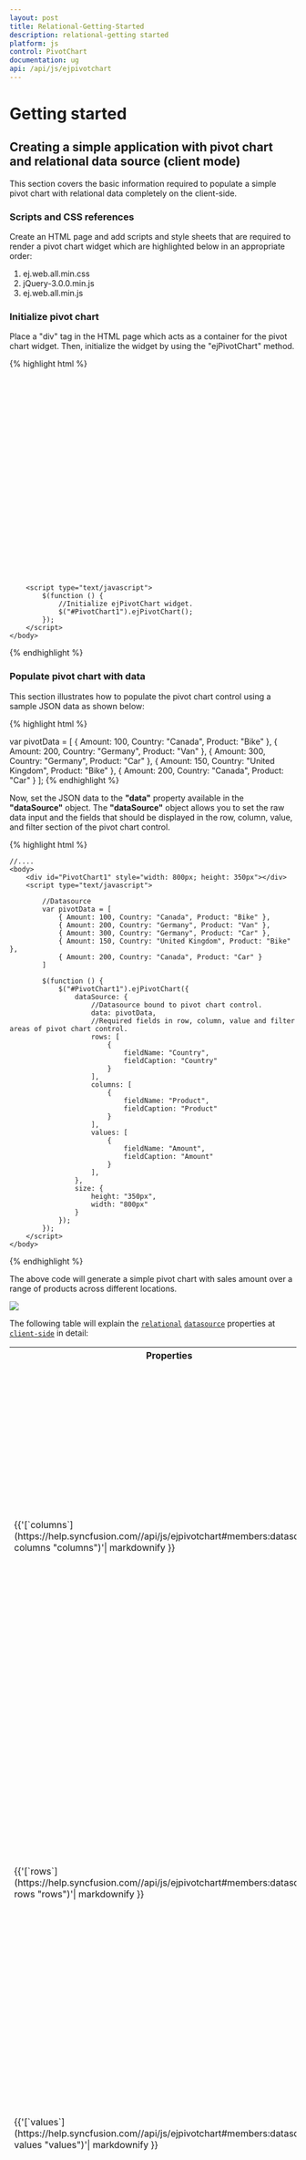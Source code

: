 ```yaml
---
layout: post
title: Relational-Getting-Started
description: relational-getting started
platform: js
control: PivotChart
documentation: ug
api: /api/js/ejpivotchart
---
```


# Getting started

## Creating a simple application with pivot chart and relational data source (client mode)

This section covers the basic information required to populate a simple pivot chart with relational data completely on the client-side.

### Scripts and CSS references

Create an HTML page and add scripts and style sheets that are required to render a pivot chart widget which are highlighted below in an appropriate order:

1. ej.web.all.min.css
2. jQuery-3.0.0.min.js
4. ej.web.all.min.js

### Initialize pivot chart

Place a "div" tag in the HTML page which acts as a container for the pivot chart widget.  Then, initialize the widget by using the "ejPivotChart" method.

{% highlight html %}

<!DOCTYPE html>
<html>
    <head>
        <title>PivotChart - Getting Started</title>
        <link href="http://cdn.syncfusion.com/{{ site.releaseversion }}/js/web/flat-azure/ej.web.all.min.css" rel="stylesheet" type="text/css" />
        <script src="http://cdn.syncfusion.com/js/assets/external/jquery-3.0.0.min.js" type="text/javascript"></script>
        <script src="http://cdn.syncfusion.com/{{ site.releaseversion }}/js/web/ej.web.all.min.js" type="text/javascript"></script>
    </head>
    <body>
        <!--Create a tag which acts as a container for ejPivotChart widget.-->
        <div id="PivotChart1" style="width: 800px; height: 350px"></div>

        <script type="text/javascript">
            $(function () {
                //Initialize ejPivotChart widget.
                $("#PivotChart1").ejPivotChart();
            });
        </script>
    </body>
</html>

{% endhighlight %}

### Populate pivot chart with data

This section illustrates how to populate the pivot chart control using a sample JSON data as shown below:

{% highlight html %}

var pivotData = [
    { Amount: 100, Country: "Canada", Product: "Bike" },
    { Amount: 200, Country: "Germany", Product: "Van" },
    { Amount: 300, Country: "Germany", Product: "Car" },
    { Amount: 150, Country: "United Kingdom", Product: "Bike" },
    { Amount: 200, Country: "Canada", Product: "Car" }
];
{% endhighlight %}

Now, set the JSON data to the **"data"** property available in the **"dataSource"** object. The **"dataSource"** object allows you to set the raw data input and the fields that should be displayed in the row, column, value, and filter section of the pivot chart control.

{% highlight html %}

<!DOCTYPE html>
<html>

    //....
    <body>
        <div id="PivotChart1" style="width: 800px; height: 350px"></div>
        <script type="text/javascript">

            //Datasource
            var pivotData = [
                { Amount: 100, Country: "Canada", Product: "Bike" },
                { Amount: 200, Country: "Germany", Product: "Van" },
                { Amount: 300, Country: "Germany", Product: "Car" },
                { Amount: 150, Country: "United Kingdom", Product: "Bike" },
                { Amount: 200, Country: "Canada", Product: "Car" }
            ]

            $(function () {
                $("#PivotChart1").ejPivotChart({
                    dataSource: {
                        //Datasource bound to pivot chart control.
                        data: pivotData,
                        //Required fields in row, column, value and filter areas of pivot chart control.
                        rows: [
                            {
                                fieldName: "Country",
                                fieldCaption: "Country"
                            }
                        ],
                        columns: [
                            {
                                fieldName: "Product",
                                fieldCaption: "Product"
                            }
                        ],
                        values: [
                            {
                                fieldName: "Amount",
                                fieldCaption: "Amount"
                            }
                        ],
                    },
                    size: {
                        height: "350px",
                        width: "800px"
                    }
                });
            });
        </script>
    </body>
</html>
{% endhighlight %}

The above code will generate a simple pivot chart with sales amount over a range of products across different locations.

![](Relational-Getting-Started_images/PopulatePivotChartWithData.png)

The following table will explain the [`relational`](/api/js/ejpivotchart#members:analysismode) [`datasource`](/api/js/ejpivotchart#members:datasource) properties at [`client-side`](/api/js/ejpivotchart#members:operationalmode) in detail:

<table>
    <tr>
        <th>
            Properties
        </th>
        <th>
            Description
        </th>
    </tr>
    <tr>
        <td>
            {{'[`columns`](https://help.syncfusion.com//api/js/ejpivotchart#members:datasource-columns "columns")'| markdownify }}
        </td>
        <td>
            Lists out the items to be arranged in the columns section of the PivotGrid.
             <table class="params">
            <thead>
            <tr>
            <th>Properties</th>
            <th>Description</th>
            </tr>
            </thead>
            <tbody>
            <tr>
            <td>{{'[`fieldName`](https://help.syncfusion.com//api/js/ejpivotchart#members:datasource-columns-fieldname "fieldName")'| markdownify }} </td>
            <td>Allows you to bind the item by using its unique name as field name.</td>
            </tr>
            <tr>
            <td>{{'[`fieldCaption`](https://help.syncfusion.com//api/js/ejpivotchart#members:datasource-columns-fieldcaption "fieldCaption")'| markdownify }}</td>
            <td>Allows you to set the display caption for an item.</td>
            </tr>
            <tr>
            <td>{{'[`sortOrder`](https://help.syncfusion.com//api/js/ejpivotchart#members:datasource-columns-sortorder "sortOrder")'| markdownify }}</td>
            <td>Allows you to set the sorting order of members of the field.</td>
            </tr>
            <tr>
            <td>{{'[`filterItems`](https://help.syncfusion.com//api/js/ejpivotchart#members:datasource-columns-filteritems "filterItems")'| markdownify }}</td>
            <td>Applies the filter to field members.
            <table class="params">
            <thead>
            <tr>
            <th>Properties</th>
            <th>Description</th>
            </tr>
            </thead>
            <tbody>
            <tr>
            <td>
                {{'[`filterType`](https://help.syncfusion.com//api/js/ejpivotchart#members:datasource-columns-filteritems-filtertype "filterType")'| markdownify }} </td>
            <td>Sets the type of filter to include/exclude the mentioned values.</td>
            </tr>
            <tr>
            <td>
                {{'[`values`](https://help.syncfusion.com//api/js/ejpivotchart#members:datasource-columns-filteritems-values "values")'| markdownify }} </td>
            <td>Contains the collection of items to be included/excluded among the field members.</td>
            </tr>
            </tbody>
            </table>
            </td>
            </tr>
            </tbody>
            </table>
            </td>
            </tr>
            <tr>
        <td>
            {{'[`rows`](https://help.syncfusion.com//api/js/ejpivotchart#members:datasource-rows "rows")'| markdownify }}
        </td>
        <td>
            Lists out the items to be arranged in the rows section of the PivotGrid.
             <table class="params">
            <thead>
            <tr>
            <th>Properties</th>
            <th>Description</th>
            </tr>
            </thead>
            <tbody>
            <tr>
            <td>{{'[`fieldName`](https://help.syncfusion.com//api/js/ejpivotchart#members:datasource-rows-fieldname "fieldName")'| markdownify }} </td>
            <td>Allows you to bind the item by using its unique name as field name.</td>
            </tr>
            <tr>
            <td>{{'[`fieldCaption`](https://help.syncfusion.com//api/js/ejpivotchart#members:datasource-rows-fieldcaption "fieldCaption")'| markdownify }}</td>
            <td>Allows you to set the display caption for an item.</td>
            </tr>
            <tr>
            <td>{{'[`sortOrder`](https://help.syncfusion.com//api/js/ejpivotchart#members:datasource-rows-sortorder "sortOrder")'| markdownify }}</td>
            <td>Allows you to set the sorting order of members of the field.</td>
            </tr>
            <tr>
            <td>{{'[`filterItems`](https://help.syncfusion.com//api/js/ejpivotchart#members:datasource-rows-filteritems "filterItems")'| markdownify }}</td>
            <td>Applies the filter to field members.
            <table class="params">
            <thead>
            <tr>
            <th>Properties</th>
            <th>Description</th>
            </tr>
            </thead>
            <tbody>
            <tr>
            <td>
                {{'[`filterType`](https://help.syncfusion.com//api/js/ejpivotchart#members:datasource-rows-filteritems-filtertype "filterType")'| markdownify }} </td>
            <td>Sets the type of filter to include/exclude the mentioned values.</td>
            </tr>
            <tr>
            <td>
                {{'[`values`](https://help.syncfusion.com//api/js/ejpivotchart#members:datasource-rows-filteritems-values "values")'| markdownify }} </td>
            <td>Contains the collection of items to be included/excluded among the field members.</td>
            </tr>
            </tbody>
            </table>
            </td>
            </tr>
            </tbody>
            </table>
            </td>
            </tr>
            <tr>
        <td>
            {{'[`values`](https://help.syncfusion.com//api/js/ejpivotchart#members:datasource-values "values")'| markdownify }}
        </td>
        <td>
            Lists out the items that support calculation in the PivotGrid.
             <table class="params">
            <thead>
            <tr>
            <th>Properties</th>
            <th>Description</th>
            </tr>
            </thead>
            <tbody>
            <tr>
            <td>{{'[`fieldName`](https://help.syncfusion.com//api/js/ejpivotchart#members:datasource-values-fieldname "fieldName")'| markdownify }} </td>
            <td>Allows you to bind the item by using its unique name as field name for the relational datasource.</td>
            </tr>
            <tr>
            <td>{{'[`fieldCaption`](https://help.syncfusion.com//api/js/ejpivotchart#members:datasource-values-fieldcaption "fieldCaption")'| markdownify }}</td>
            <td>Allows you to set the display caption for the item in the relational datasource.</td>
            </tr>
            <tr>
            <td>{{'[`isCalculatedField`](https://help.syncfusion.com//api/js/ejpivotchart#members:datasource-values-iscalculatedfield "isCalculatedField")'| markdownify }}</td>
            <td>Indicates whether the field is a calculated field with the relational datasource or not.</td>
            </tr>
            <tr>
            <td>{{'[`formula`](https://help.syncfusion.com//api/js/ejpivotchart#members:datasource-values-formula "formula")'| markdownify }}</td>
            <td>Allows to set the formula for calculation of values for calculated members.</td>
            </tr>
            </tbody>
            </table>
            </td>
            </tr>
            <tr>
        <td>
            {{'[`filters`](https://help.syncfusion.com//api/js/ejpivotchart#members:datasource-filters "filters")'| markdownify }}
        </td>
        <td>
            Lists out the items which supports filtering of values without displaying the members in UI of the PivotGrid.
            <table class="params">
            <thead>
            <tr>
            <th>Properties</th>
            <th>Description</th>
            </tr>
            </thead>
            <tbody>
            <tr>
            <td>{{'[`fieldName`](https://help.syncfusion.com//api/js/ejpivotchart#members:datasource-filters-fieldname "fieldName")'| markdownify }} </td>
            <td>Allows you to bind the item by using its unique name as field name.</td>
            </tr>
            <tr>
            <td>{{'[`fieldCaption`](https://help.syncfusion.com//api/js/ejpivotchart#members:datasource-filters-fieldcaption "fieldCaption")'| markdownify }} </td>
            <td>Allows you to set the display name for the item.</td>
            </tr>
            <tr>
            <td>{{'[`filterItems`](https://help.syncfusion.com//api/js/ejpivotchart#members:datasource-filters-filteritems "filterItems")'| markdownify }}</td>
            <td>Applies the filter to field members.
            <table class="params">
            <thead>
            <tr>
            <th>Property</th>
            <th>Description</th>
            </tr>
            </thead>
            <tbody>
            <tr>
            <td>
                {{'[`filterType`](https://help.syncfusion.com//api/js/ejpivotchart#members:datasource-filters-filteritems-filtertype "filterType")'| markdownify }} </td>
            <td>Sets the type of filter to include/exclude the mentioned values.</td>
            </tr>
            <tr>
            <td>
                {{'[`values`](https://help.syncfusion.com//api/js/ejpivotchart#members:datasource-filters-filteritems-values "values")'| markdownify }} </td>
            <td>Sets the type of filter to include/exclude the mentioned values.</td>
            </tr>
            </td>
            </tr>
            </tbody>
            </table>
            </td>
            </tr>
            </tbody>
            </table>
        </td>
        </tr>
            </table>

### Apply sorting

You can sort a field either in ascending or descending order by using the **"sortOrder"** property. The sorting is applicable only for the fields in rows and columns.

You can sort a field either in ascending or descending order by using the **"sortOrder"** property. Sorting is applicable only for fields in rows and columns.
>>>>>>> hotfix/hotfix-v15.4.0.20

N> By default, the values in all fields are arranged in ascending order.

{% highlight html %}

$(function () {
    $("#PivotChart1").ejPivotChart({
        dataSource: {
            //....
            rows: [
                {
                    fieldName: "Country",
                    fieldCaption: "Country",
                    sortOrder: ej.PivotAnalysis.SortOrder.Descending
                }
            ],
            //....
        },
    });
});
{% endhighlight %}


![](Relational-Getting-Started_images/ApplySorting.png)


### Apply filtering

The filtering option allows you to show or hide a set of values. The filtering option is applicable only for the row, column, and filter areas.

**"filterItems"** object allows you to apply filtering to fields by using the following properties:

* filterType -  indicates whether the values should be included or excluded.
* values -  specify an array of values that need to be included or excluded within the particular field.


{% highlight html %}

$(function () {
    $("#PivotChart1").ejPivotChart({
        dataSource: {
            data: pivotData,
            rows: [
                {
                    fieldName: "Country",
                    fieldCaption: "Country",
                    filterItems: {
                        filterType: ej.PivotAnalysis.FilterType.Exclude,
                        values: ["United Kingdom"]
                    }
                }
            ],
            columns: [
                {
                    fieldName: "Product",
                    fieldCaption: "Product",
                    filterItems: {
                        filterType: ej.PivotAnalysis.FilterType.Include,
                        values: ["Bike", "Car"]
                    }
                }
            ],
            //....
        },
    });
});
{% endhighlight %}

![](Relational-Getting-Started_images/ApplyFiltering.png)

## Creating a simple application with pivot chart and relational data source (server mode)

This section covers the information required to create a simple pivot chart bound with [`Relational`](/api/js/ejpivotchart#members:analysismode) data source from the [`server-side`](/api/js/ejpivotchart#members:operationalmode).

N>This section illustrates creating a simple web application through the Visual Studio IDE since the pivot chart in server mode requires .NET dependency. The web application contains an HTML page and a service that transfers data to server-side, processes, and returns back the data to the client-side for control rendering. The service utilized for communication can be either a WebAPI controller class or a WCF service based on user requirement. Here, both are illustrated for user convenience.

### Project initialization

Create a new **ASP.NET Empty Web Application** by using the Visual Studio IDE and name the project as **“PivotChartDemo.”**

Next, you can add an HTML page. To add an HTML page in your web application, right-click the project in the solution explorer and select **Add > New Item**. In the **Add New Item** window, select **HTML Page** and name it “GettingStarted.html”, and then click **Add.**
 
Now, you can set the “GettingStarted.html” page as start-up page. To do so, right-click the “GettingStarted.html” page and select **“Set As Start Page”**.

### Scripts and CSS initialization
The scripts and style sheets that are required to render a pivot chart widget inside an HTML page that are highlighted below in an appropriate order:

1. ej.web.all.min.css
2. jQuery-3.0.0.min.js
3. ej.web.all.min.js

The scripts and style sheets listed above can be found in any of the following locations:

Local disk: [Click here](https://help.syncfusion.com/js/installation-and-deployment) to know more about script and style sheets installed on the local machine.
 
CDN link: [Click here](https://help.syncfusion.com/js/cdn) to know more about script and style sheets available in online.

NuGet package: [Click here](https://help.syncfusion.com/js/installation-and-deployment#configuring-syncfusion-nuget-packages) to know more about script and style sheets available in the NuGet package.

### Control initialization

To initialize a pivot chart widget, first you can define a “div” tag with an appropriate “id” attribute which acts as a container for the pivot chart widget. Then, you can initialize the widget by using the `ejPivotChart` method.

{% highlight html %}

<!DOCTYPE html>
<html xmlns="http://www.w3.org/1999/xhtml">

    <head>
        <title>PivotChart - Getting Started</title>
        <link href="http://cdn.syncfusion.com/{{ site.releaseversion }}/js/web/flat-azure/ej.web.all.min.css" rel="stylesheet" type="text/css" />
        <script src="http://cdn.syncfusion.com/js/assets/external/jquery-3.0.0.min.js" type="text/javascript"></script>
        <script src="http://cdn.syncfusion.com/{{ site.releaseversion }}/js/web/ej.web.all.min.js" type="text/javascript"></script>
    </head>

    <body>
        <!--Create a tag which acts as a container for ejPivotChart widget.-->
        <div id="PivotChart1" style="width: 800px; height: 350px"> </div>
        <script type="text/javascript">
            //Set properties and initialize ejPivotChart widget.
            $(function() {
                $("#PivotChart1").ejPivotChart({
                    url: "/Relational",
                    size: {
                        height: "350px",
                        width: "800px"
                    }
                });
            });
        </script>
    </body>
</html>
{% endhighlight %}

The [`url`](/api/js/ejpivotchart#members:url) property in the pivot chart widget points the service endpoint, where the data is processed and fetched in the form of JSON. The services used for the pivot chart widget as endpoint are WebAPI and WCF.

N> The above "GettingStarted.html" contains WebAPI URL, which is **“/Relational”**. If you are using the WCF service, then the URL will look like **"/RelationalService.svc"**. 

### WebAPI

**Adding a WebAPI controller**

To add a WebAPI controller in your existing web application, right-click the project in the solution explorer and select **Add > New Item**. In the **Add New Item** window, select **WebAPI Controller Class** and name it “RelationalController.cs,” and then click **Add**.
 
Now, the WebAPI controller is added to your application, which, in-turn, comprises the following file. The utilization of this file will be explained in the immediate sections.

* RelationalController.cs

N> While adding the WebAPI controller class, add the mandatory suffix “Controller”. For example, in the demo, the controller is named as “RelationalController”.

Next, remove all the existing methods such as “Get”, “Post”, “Put”, and “Delete” present in the `RelationalController.cs` file.

{% highlight c# %}

namespace PivotChartDemo
{
    public class RelationalController: ApiController
    {
    
    }
}

{% endhighlight %}

**List of dependency libraries**

Next, you should add the below mentioned dependency libraries to your web application. These libraries can be found in the GAC (Global Assembly Cache).

To add them to your web application, right-click **References** in the solution explorer and select **Add Reference.** Now, in the **Reference Manager** dialog, under **Assemblies > Extension**, the following Syncfusion libraries are found.

N> If you have installed any version of Essential Studio, then the location of Syncfusion libraries is [system drive:\Program Files (x86)\Syncfusion\Essential Studio\{{ site.releaseversion }}\Assemblies].

* Syncfusion.Compression.Base
* Syncfusion.Linq.Base
* Syncfusion.Olap.Base
* Syncfusion.PivotAnalysis.Base
* Syncfusion.XlsIO.Base
* Syncfusion.Pdf.Base
* Syncfusion.DocIO.Base
* Syncfusion.EJ
* Syncfusion.EJ.Web
* Syncfusion.EJ.Export
* Syncfusion.EJ.Pivot

**List of namespaces**

Following are the list of namespaces to be added on top of the main class in the `RelationalController.cs` file.
 
{% highlight c# %}

using System.Web.Script.Serialization;
using Syncfusion.JavaScript;
using Syncfusion.PivotAnalysis.Base; 

namespace PivotChartDemo
{
    public class RelationalController : ApiController
    {

    }
}
{% endhighlight %}

**Data source initialization**

A simple collection is provided as a data source for the pivot chart in this demo section. This data source is placed inside a separate class “ProductSales” in the `RelationalController.cs` file. Refer to the following code example:

{% highlight c# %}

namespace PivotChartDemo
{
    //....
    //....
    
    internal class ProductSales
    {
        public string Product { get; set; }

        public string Date { get; set; }

        public string Country { get; set; }

        public string State { get; set; }

        public int Quantity { get; set; }

        public double Amount { get; set; }

        public static ProductSalesCollection GetSalesData()
        {
            /// Geography
            string[] countries = new string[] { "Australia", "Canada", "France", "Germany", "United Kingdom", "United States" };
            string[] ausStates = new string[] { "New South Wales", "Queensland", "South Australia", "Tasmania", "Victoria" };
            string[] canadaStates = new string[] { "Alberta", "British Columbia", "Brunswick", "Manitoba", "Ontario", "Quebec" };
            string[] franceStates = new string[] { "Charente-Maritime", "Essonne", "Garonne (Haute)", "Gers", };
            string[] germanyStates = new string[] { "Bayern", "Brandenburg", "Hamburg", "Hessen", "Nordrhein-Westfalen", "Saarland" };
            string[] ukStates = new string[] { "England" };
            string[] ussStates = new string[] { "New York", "North Carolina", "Alabama", "California", "Colorado", "New Mexico", "South Carolina" };

            /// Time
            string[] dates = new string[] { "FY 2005", "FY 2006", "FY 2007", "FY 2008", "FY 2009" };

            /// Products
            string[] products = new string[] { "Bike", "Van", "Car" };
            Random r = new Random(123345345);

            int numberOfRecords = 2000;
            ProductSalesCollection listOfProductSales = new ProductSalesCollection();
            for (int i = 0; i < numberOfRecords; i++)
            {
                ProductSales sales = new ProductSales();
                sales.Country = countries[r.Next(1, countries.GetLength(0))];
                sales.Quantity = r.Next(1, 12);
                /// 1 percent discount for 1 quantity
                double discount = (30000 * sales.Quantity) * (double.Parse(sales.Quantity.ToString()) / 100);
                sales.Amount = (30000 * sales.Quantity) - discount;
                sales.Date = dates[r.Next(r.Next(dates.GetLength(0) + 1))];
                sales.Product = products[r.Next(r.Next(products.GetLength(0) + 1))];
                switch (sales.Product)
                {
                    case "Car":
                    {
                        sales.Date = "FY 2005";
                        break;
                    }
                }
                switch (sales.Country)
                {
                    case "Australia":
                    {
                        sales.State = ausStates[r.Next(ausStates.GetLength(0))];
                        break;
                    }
                    case "Canada":
                    {
                        sales.State = canadaStates[r.Next(canadaStates.GetLength(0))];
                        break;
                    }
                    case "France":
                    {
                        sales.State = franceStates[r.Next(franceStates.GetLength(0))];
                        break;
                    }
                    case "Germany":
                    {
                        sales.State = germanyStates[r.Next(germanyStates.GetLength(0))];
                        break;
                    }
                    case "United Kingdom":
                    {
                        sales.State = ukStates[r.Next(ukStates.GetLength(0))];
                        break;
                    }
                    case "United States":
                    {
                        sales.State = ussStates[r.Next(ussStates.GetLength(0))];
                        break;
                    }
                }
                listOfProductSales.Add(sales);
            }
            return listOfProductSales;
        }

        public override string ToString()
        {
            return string.Format("{0}-{1}-{2}", this.Country, this.State, this.Product);
        }

        public class ProductSalesCollection : List<ProductSales>
        {
        }
    }
}
{% endhighlight %}

**Service methods in WebAPI controller**

Now, you can define the service methods in the RelationalController class, find the `RelationalController.cs` file which was created while adding the WebAPI controller class to your web application.
 
{% highlight c# %}

namespace PivotChartDemo
{
    public class RelationalController : ApiController
    {
        PivotChart pivotChart = new PivotChart();
        JavaScriptSerializer serializer = new JavaScriptSerializer();

        [System.Web.Http.ActionName("InitializeChart")]
        [System.Web.Http.HttpPost]
        public Dictionary<string, object> InitializeChart(Dictionary<string, object> jsonResult)
        {
            this.BindData();
            return pivotChart.GetJsonData(jsonResult["action"].ToString(), ProductSales.GetSalesData());
        }

        [System.Web.Http.ActionName("DrillChart")]
        [System.Web.Http.HttpPost]
        public Dictionary<string, object> DrillChart(Dictionary<string, object> jsonResult)
        {
            this.BindData();
            return pivotChart.GetJsonData(jsonResult["action"].ToString(), ProductSales.GetSalesData(), jsonResult["drilledSeries"].ToString());
        }

        private void BindData()
        {
            this.pivotChart.PivotEngine.PivotRows.Add(new PivotItem { FieldMappingName = "Country", FieldHeader = "Country", TotalHeader = "Total" });
            this.pivotChart.PivotEngine.PivotRows.Add(new PivotItem { FieldMappingName = "State", FieldHeader = "State", TotalHeader = "Total" });
            this.pivotChart.PivotEngine.PivotRows.Add(new PivotItem { FieldMappingName = "Date", FieldHeader = "Date", TotalHeader = "Total" });
            this.pivotChart.PivotEngine.PivotColumns.Add(new PivotItem { FieldMappingName = "Product", FieldHeader = "Product", TotalHeader = "Total" });
            this.pivotChart.PivotEngine.PivotCalculations.Add(new PivotComputationInfo { CalculationName = "Amount", Description = "Amount", FieldHeader = "Amount", FieldName = "Amount", Format = "C", SummaryType = Syncfusion.PivotAnalysis.Base.SummaryType.DoubleTotalSum });
        }
    }
    .....
    ..... // Datasource initialization
    .....
}
{% endhighlight %}

**Configure routing in global application class**

To add a Global.asax in your existing web application, right-click the project in the solution explorer and select **Add > New** item. In the **Add New Item** window, select **Global Application** class and name it **“Global.asax,”** and then click **Add.**
 
After adding the **Global.asax** file, delete all methods in the **Global** class and add the namespace **“using System.Web.Http;”**, and then configure the routing as shown in the following code example:

{% highlight c# %}

public class Global : System.Web.HttpApplication
{
    protected void Application_Start(object sender, EventArgs e)
    {
        GlobalConfiguration.Configuration.Routes.MapHttpRoute(
            name: "DefaultApi",
            routeTemplate: "{controller}/{action}/{id}",
            defaults: new { id = RouteParameter.Optional });
        AppDomain.CurrentDomain.SetData("SQLServerCompactEditionUnderWebHosting", true);
    }
}
{% endhighlight %}

Now, the pivot chart is rendered with sales amount details over a set of products across different countries.
 
![](Relational-Getting-Started_images/ServerMode.png)

### WCF

This section demonstrates the utilization of WCF service as endpoint binding the relational data source to a simple pivot chart. For more details on this topic, [click here](https://help.syncfusion.com/js/pivotchart/relational-connectivity#wcf-1).
  



